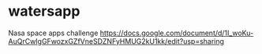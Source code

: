 # watersapp
Nasa space apps challenge
https://docs.google.com/document/d/1I_woKu-AuQrCwIgGFwozxGZfVneSDZNFyHMUG2kU1kk/edit?usp=sharing
